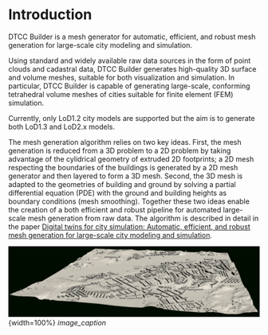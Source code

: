 # Introduction

DTCC Builder is a mesh generator for automatic, efficient, and robust
mesh generation for large-scale city modeling and simulation.

Using standard and widely available raw data sources in the form of
point clouds and cadastral data, DTCC Builder generates high-quality
3D surface and volume meshes, suitable for both visualization and
simulation. In particular, DTCC Builder is capable of generating
large-scale, conforming tetrahedral volume meshes of cities suitable
for finite element (FEM) simulation.

Currently, only LoD1.2 city models are supported but the aim is to
generate both LoD1.3 and LoD2.x models.

The mesh generation algorithm relies on two key ideas. First, the mesh
generation is reduced from a 3D problem to a 2D problem by taking
advantage of the cylidrical geometry of extruded 2D footprints; a 2D
mesh respecting the boundaries of the buildings is generated by a 2D
mesh generator and then layered to form a 3D mesh. Second, the 3D mesh
is adapted to the geometries of building and ground by solving a
partial differential equation (PDE) with the ground and building
heights as boundary conditions (mesh smoothing). Together these two
ideas enable the creation of a both efficient and robust pipeline for
automated large-scale mesh generation from raw data. The algorithm is
described in detail in the paper [Digital twins for city simulation:
Automatic, efficient, and robust mesh generation for large-scale city
modeling and simulation](TBD).

![](images/demo-majorna.jpg){width=100%}
*image_caption*
